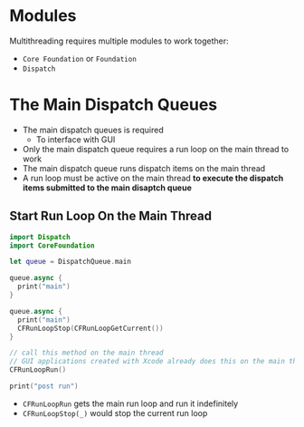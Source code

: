 # Modules

Multithreading requires multiple modules to work together:

- `Core Foundation` or `Foundation`
- `Dispatch`

# The Main Dispatch Queues

- The main dispatch queues is required
  - To interface with GUI
- Only the main dispatch queue requires a run loop on the main thread to work
- The main dispatch queue runs dispatch items on the main thread
- A run loop must be active on the main thread **to execute the dispatch items
  submitted to the main disaptch queue**

## Start Run Loop On the Main Thread

```swift
import Dispatch
import CoreFoundation

let queue = DispatchQueue.main

queue.async {
  print("main")
}

queue.async {
  print("main")
  CFRunLoopStop(CFRunLoopGetCurrent())
}

// call this method on the main thread
// GUI applications created with Xcode already does this on the main thread
CFRunLoopRun()

print("post run")
```

- `CFRunLoopRun` gets the main run loop and run it indefinitely
- `CFRunLoopStop(_)` would stop the current run loop
